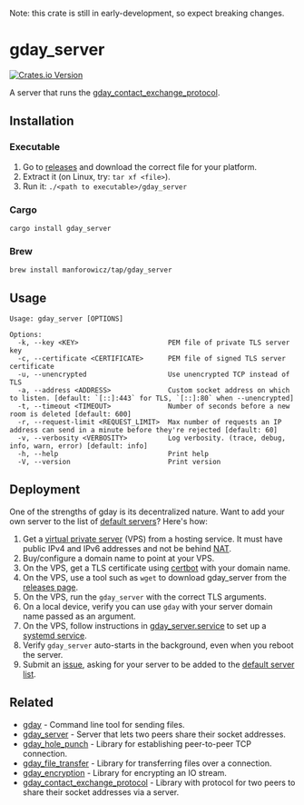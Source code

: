 Note: this crate is still in early-development, so expect breaking changes.

# gday_server
[![Crates.io Version](https://img.shields.io/crates/v/gday_server)](https://crates.io/crates/gday_server)

A server that runs the [gday_contact_exchange_protocol](https://docs.rs/gday_contact_exchange_protocol/).

## Installation

### Executable

1. Go to [releases](https://github.com/manforowicz/gday/releases)
and download the correct file for your platform.
2. Extract it 
(on Linux, try: `tar xf <file>`).
3. Run it: `./<path to executable>/gday_server`

### Cargo

`cargo install gday_server`

### Brew

`brew install manforowicz/tap/gday_server`

## Usage
```
Usage: gday_server [OPTIONS]

Options:
  -k, --key <KEY>                      PEM file of private TLS server key
  -c, --certificate <CERTIFICATE>      PEM file of signed TLS server certificate
  -u, --unencrypted                    Use unencrypted TCP instead of TLS
  -a, --address <ADDRESS>              Custom socket address on which to listen. [default: `[::]:443` for TLS, `[::]:80` when --unencrypted]
  -t, --timeout <TIMEOUT>              Number of seconds before a new room is deleted [default: 600]
  -r, --request-limit <REQUEST_LIMIT>  Max number of requests an IP address can send in a minute before they're rejected [default: 60]
  -v, --verbosity <VERBOSITY>          Log verbosity. (trace, debug, info, warn, error) [default: info]
  -h, --help                           Print help
  -V, --version                        Print version
```

## Deployment

One of the strengths of gday is its decentralized nature.
Want to add your own server to the list of
[default servers](https://docs.rs/gday_hole_punch/latest/gday_hole_punch/server_connector/constant.DEFAULT_SERVERS.html)?
Here's how:

1. Get a [virtual private server](https://en.wikipedia.org/wiki/Virtual_private_server) (VPS) from a hosting service. It must have public IPv4 and IPv6 addresses and not be behind [NAT](https://en.wikipedia.org/wiki/Network_address_translation).
2. Buy/configure a domain name to point at your VPS.
3. On the VPS, get a TLS certificate using [certbot](https://certbot.eff.org/) with your domain name.
4. On the VPS, use a tool such as `wget` to download gday_server from the [releases page](https://github.com/manforowicz/gday/releases).
5. On the VPS, run the `gday_server` with the correct TLS arguments.
6. On a local device, verify you can use `gday` with your server domain name passed as an argument.
7. On the VPS, follow instructions in [gday_server.service](https://github.com/manforowicz/gday/blob/main/other/gday_server.service) to set up a [systemd service](https://www.freedesktop.org/software/systemd/man/latest/systemd.service.html).
8. Verify `gday_server` auto-starts in the background, even when you reboot the server.
9. Submit an [issue](https://github.com/manforowicz/gday/issues), asking for your server to be added to the [default server list](https://docs.rs/gday_hole_punch/latest/gday_hole_punch/server_connector/constant.DEFAULT_SERVERS.html).

## Related
- [gday](https://crates.io/crates/gday_server) - Command line tool for sending files.
- [gday_server](https://crates.io/crates/gday_server) - Server that lets two peers share their socket addresses.
- [gday_hole_punch](https://docs.rs/gday_hole_punch/) - Library for establishing peer-to-peer TCP connection.
- [gday_file_transfer](https://docs.rs/gday_file_transfer/) - Library for transferring files over a connection.
- [gday_encryption](https://docs.rs/gday_encryption/) - Library for encrypting an IO stream.
- [gday_contact_exchange_protocol](https://docs.rs/gday_contact_exchange_protocol/) - Library with protocol for two peers to share their socket addresses via a server.
